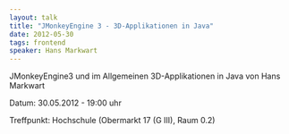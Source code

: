 ```yaml
---
layout: talk
title: "JMonkeyEngine 3 - 3D-Applikationen in Java"
date: 2012-05-30
tags: frontend
speaker: Hans Markwart
---
```


JMonkeyEngine3 und im Allgemeinen 3D-Applikationen in Java von Hans Markwart


Datum: 30.05.2012 - 19:00 uhr

Treffpunkt: Hochschule (Obermarkt 17 (G III), Raum 0.2)